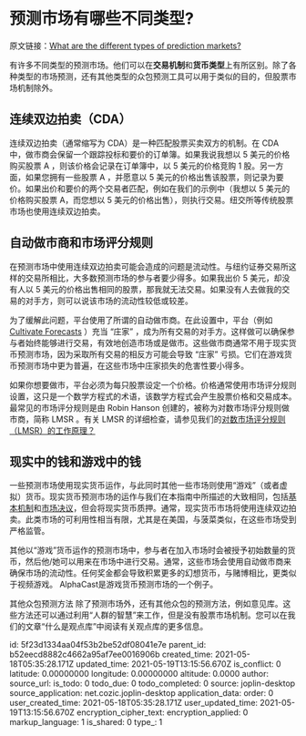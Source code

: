 # 预测市场有哪些不同类型?

原文链接：[What are the different types of prediction markets?](https://www.cultivatelabs.com/prediction-markets-guide/what-are-the-different-types-of-prediction-markets) 

有许多不同类型的预测市场。他们可以在**交易机制**和**货币类型**上有所区别。除了各种类型的市场预测，还有其他类型的众包预测工具可以用于类似的目的，但股票市场机制除外。

## 连续双边拍卖（CDA）

连续双边拍卖（通常缩写为 CDA）是一种匹配股票买卖双方的机制。在 CDA 中，做市商会保留一个跟踪投标和要价的订单簿。如果我说我想以 5 美元的价格购买股票 A ，则该价格会记录在订单簿中，以 5 美元的价格竞购 1 股。另一方面，如果您拥有一些股票 A ，并愿意以 5 美元的价格出售该股票，则记录为要价。如果出价和要价的两个交易者匹配，例如在我们的示例中（我想以 5 美元的价格购买股票 A，而您想以 5 美元的价格出售），则执行交易。纽交所等传统股票市场也使用连续双边拍卖。

## 自动做市商和市场评分规则

在预测市场中使用连续双边拍卖可能会造成的问题是流动性。与纽约证券交易所这样的交易所相比，大多数预测市场的参与者要少得多。如果我出价 5 美元，却没有人以 5 美元的价格出售相同的股票，那我就无法交易。如果没有人去做我的交易的对手方，则可以说该市场的流动性较低或较差。

为了缓解此问题，平台使用了所谓的自动做市商。在此设置中，平台（例如 [Cultivate Forecasts](https://www.cultivatelabs.com/forecasts) ）充当 “庄家” ，成为所有交易的对手方。这样做可以确保参与者始终能够进行交易，有效地创造市场或是做市。这些做市商通常不用于现实货币预测市场，因为采取所有交易的相反方可能会导致 “庄家” 亏损。它们在游戏货币预测市场中更为普遍，在这些市场中庄家损失的危害性要小得多。

如果你想要做市，平台必须为每只股票设定一个价格。价格通常使用市场评分规则设置，这只是一个数学方程式的术语，该数学方程式会产生股票价格和交易成本。最常见的市场评分规则是由 Robin Hanson 创建的，被称为对数市场评分规则做市商，简称 LMSR 。有关 LMSR 的详细检查，请参见我们的[对数市场评分规则（LMSR）的工作原理？](https://www.cultivatelabs.com/prediction-markets-guide/how-does-logarithmic-market-scoring-rule-lmsr-work)

## 现实中的钱和游戏中的钱

一些预测市场使用现实货币运作，与此同时其他一些市场则使用“游戏”（或者虚拟）货币。现实货币预测市场的运作与我们在本指南中所描述的大致相同，包括[基本机制](https://www.cultivatelabs.com/prediction-markets-guide/what-are-prediction-markets)和[市场决议](https://www.cultivatelabs.com/prediction-markets-guide/what-does-it-mean-to-resolve-a-prediction-market)，但会将现实货币质押。通常，现实货币市场将使用连续双边拍卖。此类市场的可利用性相当有限，尤其是在美国，与菠菜类似，在这些市场受到严格监管。

其他以“游戏”货币运作的预测市场中，参与者在加入市场时会被授予初始数量的货币，然后他/她可以用来在市场中进行交易。通常，这些市场会使用自动做市商来确保市场的流动性。任何奖金都会导致积累更多的幻想货币，与赌博相比，更类似于视频游戏。 AlphaCast是游戏货币预测市场的一个例子。





其他众包预测方法
除了预测市场外，还有其他众包的预测方法，例如意见库。这些方法还可以通过利用“人群的智慧”来工作，但是没有股票市场机制。您可以在我们的文章“什么是观点库”中阅读有关观点库的更多信息。

id: 5f23d1334aa04f53b2be52df08041e7e
parent_id: b52eecd8882c4662a95af7ee0016906b
created_time: 2021-05-18T05:35:28.171Z
updated_time: 2021-05-19T13:15:56.670Z
is_conflict: 0
latitude: 0.00000000
longitude: 0.00000000
altitude: 0.0000
author: 
source_url: 
is_todo: 0
todo_due: 0
todo_completed: 0
source: joplin-desktop
source_application: net.cozic.joplin-desktop
application_data: 
order: 0
user_created_time: 2021-05-18T05:35:28.171Z
user_updated_time: 2021-05-19T13:15:56.670Z
encryption_cipher_text: 
encryption_applied: 0
markup_language: 1
is_shared: 0
type_: 1